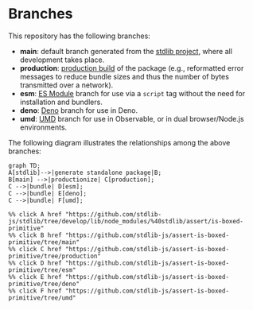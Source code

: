 <!--

@license Apache-2.0

Copyright (c) 2022 The Stdlib Authors.

Licensed under the Apache License, Version 2.0 (the "License");
you may not use this file except in compliance with the License.
You may obtain a copy of the License at

    http://www.apache.org/licenses/LICENSE-2.0

Unless required by applicable law or agreed to in writing, software
distributed under the License is distributed on an "AS IS" BASIS,
WITHOUT WARRANTIES OR CONDITIONS OF ANY KIND, either express or implied.
See the License for the specific language governing permissions and
limitations under the License.

-->

# Branches

This repository has the following branches:

-   **main**: default branch generated from the [stdlib project][stdlib-url], where all development takes place.
-   **production**: [production build][production-url] of the package (e.g., reformatted error messages to reduce bundle sizes and thus the number of bytes transmitted over a network).
-   **esm**: [ES Module][esm-url] branch for use via a `script` tag without the need for installation and bundlers.
-   **deno**: [Deno][deno-url] branch for use in Deno.
-   **umd**: [UMD][umd-url] branch for use in Observable, or in dual browser/Node.js environments.

The following diagram illustrates the relationships among the above branches:

```mermaid
graph TD;
A[stdlib]-->|generate standalone package|B;
B[main] -->|productionize| C[production];
C -->|bundle| D[esm];
C -->|bundle| E[deno];
C -->|bundle| F[umd];

%% click A href "https://github.com/stdlib-js/stdlib/tree/develop/lib/node_modules/%40stdlib/assert/is-boxed-primitive"
%% click B href "https://github.com/stdlib-js/assert-is-boxed-primitive/tree/main"
%% click C href "https://github.com/stdlib-js/assert-is-boxed-primitive/tree/production"
%% click D href "https://github.com/stdlib-js/assert-is-boxed-primitive/tree/esm"
%% click E href "https://github.com/stdlib-js/assert-is-boxed-primitive/tree/deno"
%% click F href "https://github.com/stdlib-js/assert-is-boxed-primitive/tree/umd"
```

[stdlib-url]: https://github.com/stdlib-js/stdlib/tree/develop/lib/node_modules/%40stdlib/assert/is-boxed-primitive
[production-url]: https://github.com/stdlib-js/assert-is-boxed-primitive/tree/production
[deno-url]: https://github.com/stdlib-js/assert-is-boxed-primitive/tree/deno
[umd-url]: https://github.com/stdlib-js/assert-is-boxed-primitive/tree/umd
[esm-url]: https://github.com/stdlib-js/assert-is-boxed-primitive/tree/esm